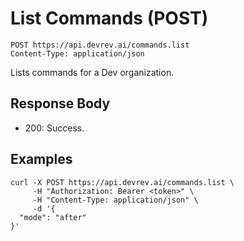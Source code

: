 # List Commands (POST)

```http
POST https://api.devrev.ai/commands.list
Content-Type: application/json
```

Lists commands for a Dev organization.



## Response Body

- 200: Success.

## Examples

```shell
curl -X POST https://api.devrev.ai/commands.list \
     -H "Authorization: Bearer <token>" \
     -H "Content-Type: application/json" \
     -d '{
  "mode": "after"
}'
```